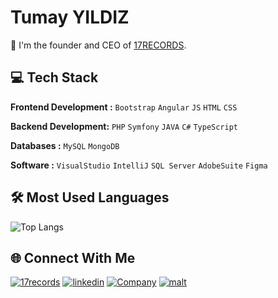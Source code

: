 # Tumay YILDIZ

💼 I'm the founder and CEO of [17RECORDS](https://17records.fr).

## 💻 Tech Stack

**Frontend Development :** `Bootstrap` `Angular` `JS` `HTML` `CSS`

**Backend Development:** `PHP` `Symfony` `JAVA` `C#` `TypeScript`

**Databases :** `MySQL` `MongoDB`

**Software :** `VisualStudio` `IntelliJ` `SQL Server` `AdobeSuite` `Figma`

## 🛠️ Most Used Languages

![Top Langs](https://github-readme-stats.vercel.app/api/top-langs/?username=YILDIZ17&layout=compact)

## 🌐 Connect With Me

[![17records](https://img.shields.io/badge/17records-8B2525?style=for-the-badge&logo=17records&logoColor=white)](https://17records.fr)
[![linkedin](https://img.shields.io/badge/linkedin-0A66C2?style=for-the-badge&logo=linkedin&logoColor=white)](https://www.linkedin.com/in/tumayildiz/)
[![Company](https://img.shields.io/badge/linkedin-FFFFFF?style=for-the-badge&logo=linkedin&logoColor=black)](https://www.linkedin.com/company/17records/)
[![malt](https://img.shields.io/badge/malt-FC5757?style=for-the-badge&logo=malt&logoColor=white)](https://www.malt.fr/)

